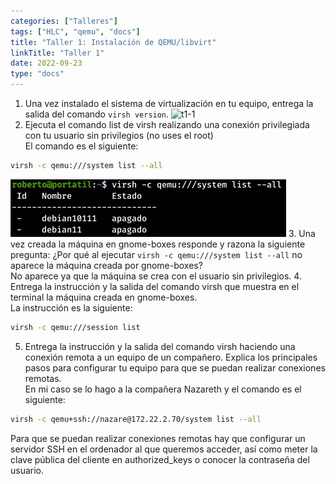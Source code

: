 ```yaml
---
categories: ["Talleres"]
tags: ["HLC", "qemu", "docs"]
title: "Taller 1: Instalación de QEMU/libvirt"
linkTitle: "Taller 1"
date: 2022-09-23
type: "docs"
---
```


1. Una vez instalado el sistema de virtualización en tu equipo, entrega la salida del comando `virsh version`.
![t1-1](t1-1.png)
2. Ejecuta el comando list de virsh realizando una conexión privilegiada con tu usuario sin privilegios (no uses el root)<br>
El comando es el siguiente:

```bash
virsh -c qemu:///system list --all
```
![t1-2](imagenes/t1-2.png)
3. Una vez creada la máquina en gnome-boxes responde y razona la siguiente pregunta: ¿Por qué al ejecutar `virsh -c qemu:///system list --all` no aparece la máquina creada por gnome-boxes?<br>
No aparece ya que la máquina se crea con el usuario sin privilegios.
4. Entrega la instrucción y la salida del comando virsh que muestra en el terminal la máquina creada en gnome-boxes.<br>
La instrucción es la siguiente:

```bash
virsh -c qemu:///session list
```
5. Entrega la instrucción y la salida del comando virsh haciendo una conexión remota a un equipo de un compañero. Explica los principales pasos para configurar tu equipo para que se puedan realizar conexiones remotas.<br>
En mi caso se lo hago a la compañera Nazareth y el comando es el siguiente:

```bash
virsh -c qemu+ssh://nazare@172.22.2.70/system list --all
```
Para que se puedan realizar conexiones remotas hay que configurar un servidor SSH en el ordenador al que queremos acceder, así como meter la clave pública del cliente en authorized_keys o conocer la contraseña del usuario.